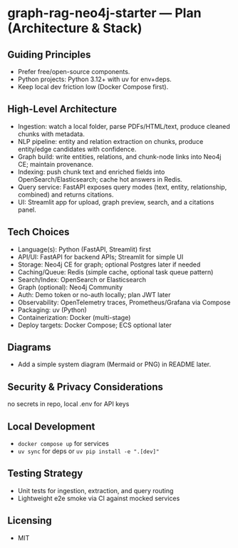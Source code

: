 # graph-rag-neo4j-starter — Plan (Architecture & Stack)

## Guiding Principles

- Prefer free/open-source components.
- Python projects: Python 3.12+ with uv for env+deps.
- Keep local dev friction low (Docker Compose first).

## High-Level Architecture

- Ingestion: watch a local folder, parse PDFs/HTML/text, produce cleaned chunks with metadata.
- NLP pipeline: entity and relation extraction on chunks, produce entity/edge candidates with confidence.
- Graph build: write entities, relations, and chunk-node links into Neo4j CE; maintain provenance.
- Indexing: push chunk text and enriched fields into OpenSearch/Elasticsearch; cache hot answers in Redis.
- Query service: FastAPI exposes query modes (text, entity, relationship, combined) and returns citations.
- UI: Streamlit app for upload, graph preview, search, and a citations panel.

## Tech Choices

- Language(s): Python (FastAPI, Streamlit) first
- API/UI: FastAPI for backend APIs; Streamlit for simple UI
- Storage: Neo4j CE for graph; optional Postgres later if needed
- Caching/Queue: Redis (simple cache, optional task queue pattern)
- Search/Index: OpenSearch or Elasticsearch
- Graph (optional): Neo4j Community
- Auth: Demo token or no-auth locally; plan JWT later
- Observability: OpenTelemetry traces, Prometheus/Grafana via Compose
- Packaging: uv (Python)
- Containerization: Docker (multi-stage)
- Deploy targets: Docker Compose; ECS optional later

## Diagrams

- Add a simple system diagram (Mermaid or PNG) in README later.

## Security & Privacy Considerations

no secrets in repo, local .env for API keys

## Local Development

- `docker compose up` for services
- `uv sync` for deps or `uv pip install -e ".[dev]"`

## Testing Strategy

- Unit tests for ingestion, extraction, and query routing
- Lightweight e2e smoke via CI against mocked services

## Licensing

- MIT
